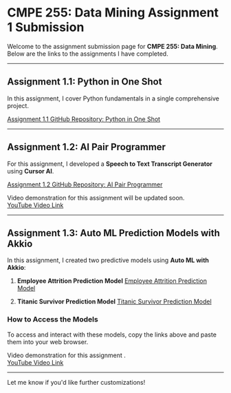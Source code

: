 # CMPE 255: Data Mining Assignment 1 Submission

Welcome to the assignment submission page for **CMPE 255: Data Mining**. Below are the links to the assignments I have completed.

---

## Assignment 1.1: Python in One Shot

In this assignment, I cover Python fundamentals in a single comprehensive project.

[Assignment 1.1 GitHub Repository: Python in One Shot](https://github.com/Praful-John2409/Python-in-one-shot.git)

---

## Assignment 1.2: AI Pair Programmer

For this assignment, I developed a **Speech to Text Transcript Generator** using **Cursor AI**.

[Assignment 1.2 GitHub Repository: AI Pair Programmer](https://github.com/Praful-John2409/Use-AI-Pair-Programmer-.git)

Video demonstration for this assignment will be updated soon.  
[YouTube Video Link](#)

---

## Assignment 1.3: Auto ML Prediction Models with Akkio

In this assignment, I created two predictive models using **Auto ML with Akkio**:

1. **Employee Attrition Prediction Model**
   [Employee Attrition Prediction Model](https://app.akkio.com/deployments/c45c987c-b446-428e-bf19-353790e8f449)

2. **Titanic Survivor Prediction Model**
   [Titanic Survivor Prediction Model](https://app.akkio.com/deployments/138c3d6d-aec5-435e-bf1b-270c36b7f434)

### How to Access the Models

To access and interact with these models, copy the links above and paste them into your web browser.

Video demonstration for this assignment .  
[YouTube Video Link](#)

---

Let me know if you'd like further customizations!
